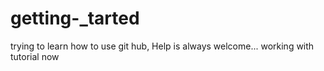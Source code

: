 # getting-_tarted
trying to learn how to use git hub, Help is always welcome... working with tutorial now
